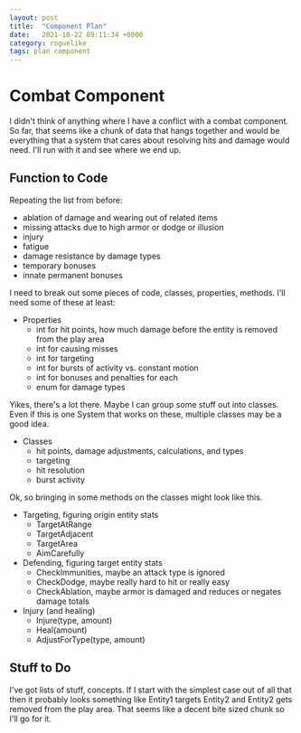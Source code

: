 ```yaml
---
layout: post
title:  "Component Plan"
date:   2021-10-22 09:11:34 +0000
category: roguelike
tags: plan component
---
```


# Combat Component
I didn't think of anything where I have a conflict with a combat component. So far, that seems like a chunk of data that hangs together and would be everything that a system that cares about resolving hits and damage would need. I'll run with it and see where we end up.  

## Function to Code
Repeating the list from before:

* ablation of damage and wearing out of related items  
* missing attacks due to high armor or dodge or illusion  
* injury  
* fatigue  
* damage resistance by damage types  
* temporary bonuses  
* innate permanent bonuses  

I need to break out some pieces of code, classes, properties, methods. I'll need some of these at least:

* Properties
  * int for hit points, how much damage before the entity is removed from the play area
  * int for causing misses
  * int for targeting
  * int for bursts of activity vs. constant motion
  * int for bonuses and penalties for each
  * enum for damage types

Yikes, there's a lot there. Maybe I can group some stuff out into classes. Even if this is one System that works on these, multiple classes may be a good idea.  

* Classes
  * hit points, damage adjustments, calculations, and types
  * targeting
  * hit resolution
  * burst activity

Ok, so bringing in some methods on the classes might look like this.

* Targeting, figuring origin entity stats
  * TargetAtRange
  * TargetAdjacent
  * TargetArea
  * AimCarefully
* Defending, figuring target entity stats
  * CheckImmunities, maybe an attack type is ignored
  * CheckDodge, maybe really hard to hit or really easy
  * CheckAblation, maybe armor is damaged and reduces or negates damage totals
* Injury (and healing)
  * Injure(type, amount)
  * Heal(amount)
  * AdjustForType(type, amount)

## Stuff to Do
I've got lists of stuff, concepts. If I start with the simplest case out of all that then it probably looks something like Entity1 targets Entity2 and Entity2 gets removed from the play area. That seems like a decent bite sized chunk so I'll go for it.  
